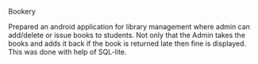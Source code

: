 Bookery

Prepared an android application for library management where admin can add/delete or issue books to students. Not only that the Admin 
takes the books and adds it back if the book is returned late then fine is displayed. This was done with help of SQL-lite.
